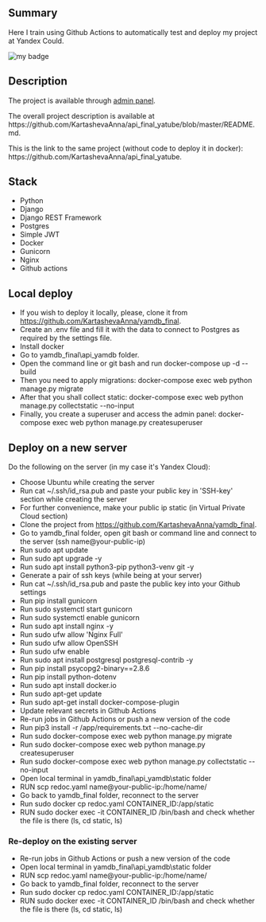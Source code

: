 ## Summary
Here I train using Github Actions to automatically test and deploy my project at Yandex Could. <p>
![my badge](https://github.com/KartashevaAnna/yamdb_final/actions/workflows/yamdb_workflow.yml/badge.svg) </p>

## Description
The project is available through [admin panel](http://84.201.157.9/admin/).
<p> The overall project description is available at https://github.com/KartashevaAnna/api_final_yatube/blob/master/README.md. </p>
This is the link to the same project (without code to deploy it in docker): https://github.com/KartashevaAnna/api_final_yatube.


## Stack
- Python
- Django
- Django REST Framework
- Postgres
- Simple JWT
- Docker
- Gunicorn
- Nginx
- Github actions

## Local deploy
- If you wish to deploy it locally, please, clone it from https://github.com/KartashevaAnna/yamdb_final.
- Create an .env file and fill it with the data to connect to Postgres as required by the settings file.
- Install docker
- Go to yamdb_final\api_yamdb folder.
- Open the command line or git bash and run docker-compose up -d --build
- Then you need to apply migrations: docker-compose exec web python manage.py migrate
- After that you shall collect static: docker-compose exec web python manage.py collectstatic --no-input
- Finally, you create a superuser and access the admin panel: docker-compose exec web python manage.py createsuperuser

## Deploy on a new server
Do the following on the server (in my case it's Yandex Cloud):
- Choose Ubuntu while creating the server
- Run cat ~/.ssh/id_rsa.pub and paste your public key in 'SSH-key' section while creating the server
- For further convenience, make your public ip static (in Virtual Private Cloud section)
- Clone the project from https://github.com/KartashevaAnna/yamdb_final.
- Go to yamdb_final folder, open git bash or command line and connect to the server (ssh name@your-public-ip)
- Run sudo apt update
- Run sudo apt upgrade -y
- Run sudo apt install python3-pip python3-venv git -y
- Generate a pair of ssh keys (while being at your server)
- Run cat ~/.ssh/id_rsa.pub and paste the public key into your Github settings
- Run pip install gunicorn 
- Run sudo systemctl start gunicorn
- Run sudo systemctl enable gunicorn
- Run sudo apt install nginx -y 
- Run sudo ufw allow 'Nginx Full'
- Run sudo ufw allow OpenSSH 
- Run sudo ufw enable
- Run sudo apt install postgresql postgresql-contrib -y
- Run pip install psycopg2-binary==2.8.6 
- Run pip install python-dotenv
- Run sudo apt install docker.io
- Run sudo apt-get update
- Run sudo apt-get install docker-compose-plugin
- Update relevant secrets in Github Actions
- Re-run jobs in Github Actions or push a new version of the code
- Run pip3 install -r /app/requirements.txt --no-cache-dir
- Run sudo docker-compose exec web python manage.py migrate
- Run sudo docker-compose exec web python manage.py createsuperuser
- Run sudo docker-compose exec web python manage.py collectstatic --no-input
- Open local terminal in yamdb_final\api_yamdb\static folder
- RUN scp redoc.yaml name@your-public-ip:/home/name/
- Go back to yamdb_final folder, reconnect to the server
- Run sudo docker cp redoc.yaml CONTAINER_ID:/app/static
- RUN sudo docker exec -it CONTAINER_ID /bin/bash and check whether the file is there (ls, cd static, ls)

### Re-deploy on the existing server
- Re-run jobs in Github Actions or push a new version of the code
- Open local terminal in yamdb_final\api_yamdb\static folder
- RUN scp redoc.yaml name@your-public-ip:/home/name/
- Go back to yamdb_final folder, reconnect to the server
- Run sudo docker cp redoc.yaml CONTAINER_ID:/app/static
- RUN sudo docker exec -it CONTAINER_ID /bin/bash and check whether the file is there (ls, cd static, ls)


